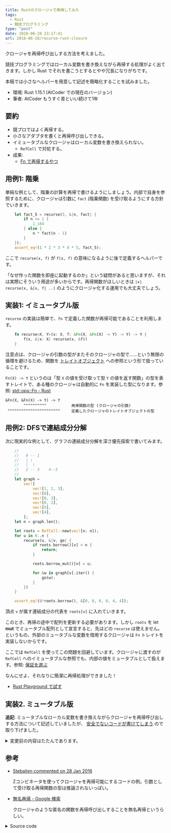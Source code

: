 ```yaml
---
title: Rustのクロージャで再帰してみた
tags:
  - Rust
  - 競技プログラミング
type: "post"
date: 2018-06-28 23:17:41
url: 2018-06-28/recurse-rust-closure
---
```


クロージャを再帰呼び出しする方法を考えました。

競技プログラミングではローカル変数を書き換えながら再帰する処理がよく出てきます。しかし Rust でそれを書こうとするとやや冗長になりがちです。

本稿では小さなヘルパーを用意して記述を簡略化することを試みました。

<!--more-->

- 環境: Rust 1.15.1 (AtCoder での現在のバージョン)
- 筆者: AtCoder もうすぐ青といい続けて1年

## 要約

- 競プロではよく再帰する。
- 小さなアダプタを書くと再帰呼び出しできる。
- イミュータブルなクロージャはローカル変数を書き換えられない。
    - `RefCell` で対処する。
- 成果:
    - [Fn で再帰するやつ](https://play.rust-lang.org/?gist=97ad8427affee25a31656d750d2a01d6&version=stable&mode=debug)

## 用例1: 階乗

単純な例として、階乗の計算を再帰で書けるようにしましょう。内部で自身を参照するために、クロージャは引数に `fact` (階乗関数) を受け取るようにする方針でいきます。

```rust
    let fact_5 = recurse(5, &|n, fact| {
        if n <= 1 {
            1_i64
        } else {
            n * fact(n - 1)
        }
    });
    assert_eq!(1 * 2 * 3 * 4 * 5, fact_5);
```

ここで ``recurse(x, f)`` が ``f(x, f)`` の意味になるように後で定義するヘルパーです。

「なぜ作った関数を即座に起動するのか」という疑問があると思いますが、それは実際にそういう用途が多いからです。再帰関数がほしいときは ``|x| recurse(x, &|x, f| ..)`` のようにクロージャ化する運用でも大丈夫でしょう。

## 実装1: イミュータブル版

`recurse` の実装は簡単で、`fn` で定義した関数が再帰可能であることを利用します。

```rust
    fn recurse<X, Y>(x: X, f: &Fn(X, &Fn(X) -> Y) -> Y) -> Y {
        f(x, &|x: X| recurse(x, &f))
    }
```

注意点は、クロージャの引数の型がまたそのクロージャの型で……という無限の循環を避けるため、関数を [トレイトオブジェクト](https://rust-lang-ja.github.io/the-rust-programming-language-ja/1.6/book/trait-objects.html) への参照という形で扱っていることです。

``Fn(X) -> Y`` というのは「型 `X` の値を受け取って型 `Y` の値を返す関数」の型を表すトレイトで、ある種のクロージャは自動的に `Fn` を実装した型になります。参照: [std::ops::Fn - Rust](https://doc.rust-lang.org/std/ops/trait.Fn.html)

    &Fn(X, &Fn(X) -> Y) -> Y
            ^^^^^^^^^^           再帰関数の型 (クロージャの引数)
     ^^^^^^^^^^^^^^^^^^^^^^^     定義したクロージャのトレイトオブジェクトの型

## 用例2: DFSで連結成分分解

次に現実的な例として、グラフの連結成分分解を深さ優先探索で書いてみます。

```rust
    //
    //   0 -- 1
    //   | \
    //   |  \
    //   2 -- 3    4--5
    //
    let graph =
        vec![
            vec![1, 2, 3],
            vec![0],
            vec![0, 3],
            vec![0, 2],
            vec![5],
            vec![4],
        ];
    let n = graph.len();

    let roots = RefCell::new(vec![n; n]);
    for u in 0..n {
        recurse(u, &|v, go| {
            if roots.borrow()[v] < n {
                return;
            }

            roots.borrow_mut()[v] = u;

            for &w in graph[v].iter() {
                go(w);
            }
        })
    }

    assert_eq!(&*roots.borrow(), &[0, 0, 0, 0, 4, 4]);
```

頂点 `v` が属す連結成分の代表を ``roots[v]`` に入れていきます。

このとき、再帰の途中で配列を更新する必要があります。しかし `roots` を let **mut** でミュータブル配列として宣言すると、先ほどの `recurse` は使えません。というもの、外部のミュータブルな変数を借用するクロージャは `Fn` トレイトを実装しないからです。

ここでは `RefCell` を使ってこの問題を回避しています。クロージャに渡すのが `RefCell` へのイミュータブルな参照でも、内部の値をミュータブルとして扱えます。参照: [保証を選ぶ](https://rust-lang-ja.github.io/the-rust-programming-language-ja/1.6/book/choosing-your-guarantees.html#refcellt)

なんにせよ、それなりに簡潔に再帰処理ができました！

- [Rust Playground で試す](https://play.rust-lang.org/?gist=97ad8427affee25a31656d750d2a01d6&version=stable&mode=debug)

## 実装2. ミュータブル版

**追記**: ミュータブルなローカル変数を書き換えながらクロージャを再帰呼び出しする方法について記述していましたが、 [安全でないコードが書けてしまう](https://qiita.com/vain0x/items/90c9580aa34926160ac1#comment-1988da50c4701cc0add8) ので取り下げました。

<details>
<summary>変更前の内容はたたんであります。</summary>
<div>
記述量を減らすのが目的なので、 `RefCell` をなくす方法も考えてみます。

クロージャの型が自動で実装するトレイトは `Fn` のほかに `FnMut` もあります。`FnMut` は、簡単にいうと「ミュータブルな状態を持つ関数」の型が実装すべきトレイトです。参照: [std::ops::FnMut - Rust](https://doc.rust-lang.org/std/ops/trait.FnMut.html)

外部のミュータブルな状態 (例えば ``let mut roots = ...``) を触りながら再帰できるように、クロージャが `FnMut` でもいいようにしてみます。すると、借用検査が **通りません** 。

通せるようにしたのが以下です:

```rust
fn recurse<X, Y>(x: X, f: &mut FnMut(X, &mut FnMut(X) -> Y) -> Y) -> Y {
    let fp = f as *mut FnMut(X, &mut FnMut(X) -> Y) -> Y;
    let f1 = unsafe { &mut *fp };
    let f2 = unsafe { &mut *fp };
    f1(x, &mut |x: X| recurse(x, f2))
}
```

これをみると分かるように、 `recurse` は受け取ったクロージャへの参照を2つに複製します: 即座に呼び出すための参照と、再帰用に呼び出すための参照です。ミュータブルな参照は複製できないので、`unsafe` を使って強制的に複製しています。

「unsafe だから危険じゃないのか」という疑問がありますが、実行中のクロージャが自分への参照を self, f で2重に受け取っているだけなので、たぶん大丈夫です。

これで深さ優先探索の例を書き直すと、`RefCell` が消失してすっきり。

```rust
    let mut roots = vec![n; n];
    for u in 0..n {
        recurse(u, &mut |v, go| {
            if roots[v] < n {
                return;
            }

            roots[v] = u;

            for &w in graph[v].iter() {
                go(w);
            }
        })
    }
```

[Rust Playground で試す](https://play.rust-lang.org/?gist=bceca5a2af42a5436996b99712cb28ed&version=stable&mode=debug)
</div>
</details>

## 参考

- [Stebalien commented on 28 Jan 2016](https://github.com/Hoverbear/rust-rosetta/issues/450#issuecomment-175848086)

    Zコンビネータを使ってクロージャを再帰可能にするコードの例。引数として受け取る再帰関数の型は推論されないっぽい。

- [無名再帰 - Google 検索](https://www.google.co.jp/search?q=無名再帰&oq=無名再帰)

    クロージャのような匿名の関数を再帰呼び出しすることを無名再帰というらしい。

<details>
<summary>Source code</summary>

```rust
#![allow(dead_code)]
#![allow(unused_macros)]
#![allow(unused_imports)]

fn recurse<X, Y>(x: X, f: &Fn(X, &Fn(X) -> Y) -> Y) -> Y {
    f(x, &|x: X| recurse(x, &f))
}

macro_rules! memo {
    (| $f:ident, $($p:ident $(: $t:ty)*),* | $body:expr) => {{
        use std;
        let memo = std::cell::RefCell::new(std::collections::HashMap::new());

        move |$($p $(: $t)*),*| {
            recurse(
                #[allow(unused_parens)]
                { ($($p),*) },
                &|$($p $(: $t)*),*, $f| {
                    let args = ($($p),*).clone();
                    if let Some(&y) = memo.borrow().get(&args) {
                        return y;
                    }
                    let y = $body;
                    memo.borrow_mut().insert(args, y.clone());
                    y
                }
            )
        }
    }};
}

#[cfg(test)]
mod tests {
    use super::*;
    use std::cell::RefCell;

    fn graph() -> Vec<Vec<usize>> {
        //
        //   0 -- 1
        //   | \
        //   |  \
        //   2 -- 3    4--5
        //
        vec![
            vec![1, 2, 3],
            vec![0],
            vec![0, 3],
            vec![0, 2],
            vec![5],
            vec![4],
        ]
    }

    #[test]
    fn test_fact() {
        let fact = |n| recurse(n, &|n, fact| if n <= 1 { 1_i64 } else { n * fact(n - 1) });
        assert_eq!(fact(1), 1);
        assert_eq!(fact(5), 120);
    }

    #[test]
    fn test_dfs() {
        let graph = graph();
        let n = graph.len();

        let roots = RefCell::new(vec![n; n]);
        for u in 0..n {
            recurse(u, &|v, go| {
                if roots.borrow()[v] < n {
                    return;
                }

                roots.borrow_mut()[v] = u;

                for &w in graph[v].iter() {
                    go(w);
                }
            })
        }

        assert_eq!(&*roots.borrow(), &[0, 0, 0, 0, 4, 4]);
    }

    #[test]
    fn test_memoized_fib() {
        let fib = memo!(|fib, n: i32| if n <= 1 {
            1_i64
        } else {
            fib(n - 1) + fib(n - 2)
        });
        assert_eq!(fib(5), 8);
        assert_eq!(fib(20), 10946);
    }
}
```


```rust
#![allow(dead_code)]
#![allow(unused_imports)]

fn recurse<X, Y>(x: X, f: &mut FnMut(X, &mut FnMut(X) -> Y) -> Y) -> Y {
    let fp = f as *mut FnMut(X, &mut FnMut(X) -> Y) -> Y;
    let f1 = unsafe { &mut *fp };
    let f2 = unsafe { &mut *fp };
    f1(x, &mut |x: X| recurse(x, f2))
}

#[cfg(test)]
mod tests {
    use super::*;

    fn graph() -> Vec<Vec<usize>> {
        //
        //   0 -- 1
        //   | \
        //   |  \
        //   2 -- 3    4--5
        //
        vec![
            vec![1, 2, 3],
            vec![0],
            vec![0, 3],
            vec![0, 2],
            vec![5],
            vec![4],
        ]
    }

    #[test]
    fn test_fact() {
        let fact = |n| recurse(n, &mut |n, fact| if n <= 1 { 1 } else { n * fact(n - 1) });
        assert_eq!(fact(1), 1);
        assert_eq!(fact(5), 120);
    }

    #[test]
    fn test_dfs() {
        let graph = graph();
        let n = graph.len();

        let mut roots = vec![n; n];
        for u in 0..n {
            recurse(u, &mut |v, go| {
                if roots[v] < n {
                    return;
                }

                roots[v] = u;

                for &w in graph[v].iter() {
                    go(w);
                }
            })
        }

        assert_eq!(roots, vec![0, 0, 0, 0, 4, 4]);
    }

    #[test]
    fn test_closure_is_dropped() {
        let n = 4;
        let mut k = 0;
        struct D<'a>(pub &'a mut i32);
        impl<'a> Drop for D<'a> {
            fn drop(&mut self) {
                *self.0 += 1;
            }
        }

        {
            recurse(0, &mut |i, go| {
                let d = D(&mut k);

                if i >= n {
                    assert_eq!(*d.0, 0);
                    return;
                }

                go(i + 1);
            });
        }

        assert_eq!(k, n + 1);
    }
}
```

</details>

